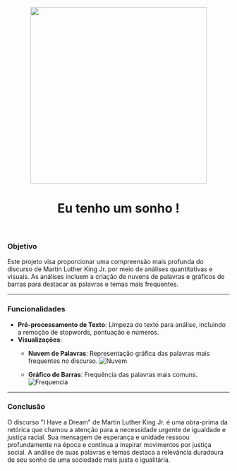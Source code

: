<p align="center">
   <img src="https://agecefce.org.br/wp-content/uploads/2019/02/martin.jpg" width="400px" />
</p>
<div align="center">
  <h1>Eu tenho um sonho !</h1>
</div>
<br/>


### Objetivo

Este projeto visa proporcionar uma compreensão mais profunda do discurso de Martin Luther King Jr. por meio de análises quantitativas e visuais. As análises incluem a criação de nuvens de palavras e gráficos de barras para destacar as palavras e temas mais frequentes.

---

### Funcionalidades

- **Pré-processamento de Texto**: Limpeza do texto para análise, incluindo a remoção de stopwords, pontuação e números.
- **Visualizações**:
  - **Nuvem de Palavras**: Representação gráfica das palavras mais frequentes no discurso.
 ![Nuvem](https://github.com/user-attachments/assets/da4d9769-e18e-4d0b-8904-ec540314f3d6)



  - **Gráfico de Barras**: Frequência das palavras mais comuns.
 ![Frequencia](https://github.com/user-attachments/assets/d8c96792-b21d-4ec6-89b1-00eb3d31e6ae)

---

### Conclusão
O discurso "I Have a Dream" de Martin Luther King Jr. é uma obra-prima da retórica que chamou a atenção para a necessidade urgente de igualdade e justiça racial. Sua mensagem de esperança e unidade ressoou profundamente na época e continua a inspirar movimentos por justiça social. A análise de suas palavras e temas destaca a relevância duradoura de seu sonho de uma sociedade mais justa e igualitária.
